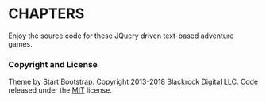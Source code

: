 # CHAPTERS

Enjoy the source code for these JQuery driven text-based adventure games.

### Copyright and License
Theme by Start Bootstrap.
Copyright 2013-2018 Blackrock Digital LLC. Code released under the [MIT](https://github.com/BlackrockDigital/startbootstrap-grayscale/blob/gh-pages/LICENSE) license.
